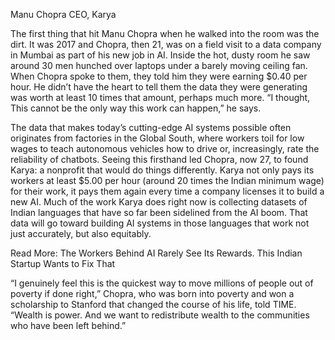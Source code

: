Manu Chopra
CEO, Karya

The first thing that hit Manu Chopra when he walked into the room was the dirt. It was 2017 and Chopra, then 21, was on a field visit to a data company in Mumbai as part of his new job in AI. Inside the hot, dusty room he saw around 30 men hunched over laptops under a barely moving ceiling fan. When Chopra spoke to them, they told him they were earning $0.40 per hour. He didn’t have the heart to tell them the data they were generating was worth at least 10 times that amount, perhaps much more. “I thought, This cannot be the only way this work can happen,” he says.

The data that makes today’s cutting-edge AI systems possible often originates from factories in the Global South, where workers toil for low wages to teach autonomous vehicles how to drive or, increasingly, rate the reliability of chatbots. Seeing this firsthand led Chopra, now 27, to found Karya: a nonprofit that would do things differently. Karya not only pays its workers at least $5.00 per hour (around 20 times the Indian minimum wage) for their work, it pays them again every time a company licenses it to build a new AI. Much of the work Karya does right now is collecting datasets of Indian languages that have so far been sidelined from the AI boom. That data will go toward building AI systems in those languages that work not just accurately, but also equitably.

Read More: The Workers Behind AI Rarely See Its Rewards. This Indian Startup Wants to Fix That

“I genuinely feel this is the quickest way to move millions of people out of poverty if done right,” Chopra, who was born into poverty and won a scholarship to Stanford that changed the course of his life, told TIME. “Wealth is power. And we want to redistribute wealth to the communities who have been left behind.”